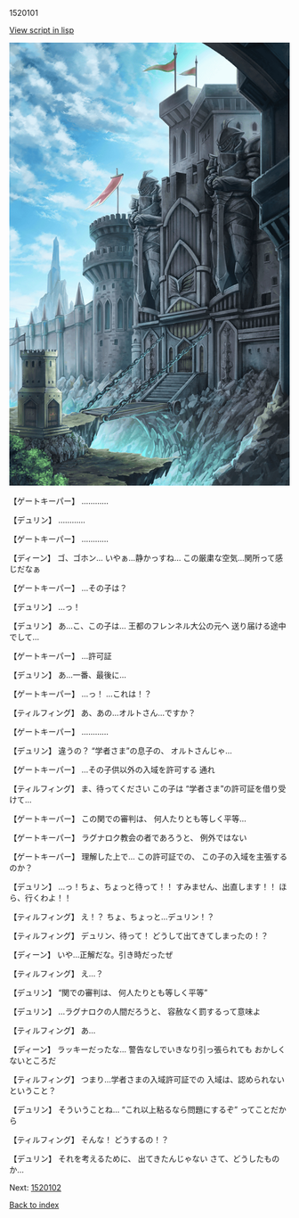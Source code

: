 1520101

[View script in lisp](../scripts/1520101.txt)

![005_Checkpoint.png](../images/backgrounds/005_Checkpoint.png)

【ゲートキーパー】
…………

【デュリン】
…………

【ゲートキーパー】
…………

【ディーン】
ゴ、ゴホン…
いやぁ…静かっすね…
この厳粛な空気…関所って感じだなぁ

【ゲートキーパー】
…その子は？

【デュリン】
…っ！

【デュリン】
あ…こ、この子は…
王都のフレンネル大公の元へ
送り届ける途中でして…

【ゲートキーパー】
…許可証

【デュリン】
あ…一番、最後に…

【ゲートキーパー】
…っ！
…これは！？

【ティルフィング】
あ、あの…オルトさん…ですか？

【ゲートキーパー】
…………

【デュリン】
違うの？
“学者さま”の息子の、
オルトさんじゃ…

【ゲートキーパー】
…その子供以外の入域を許可する
通れ

【ティルフィング】
ま、待ってください
この子は
“学者さま”の許可証を借り受けて…

【ゲートキーパー】
この関での審判は、
何人たりとも等しく平等…

【ゲートキーパー】
ラグナロク教会の者であろうと、
例外ではない

【ゲートキーパー】
理解した上で…
この許可証での、
この子の入域を主張するのか？

【デュリン】
…っ！ちょ、ちょっと待って！！
すみません、出直します！！
ほら、行くわよ！！

【ティルフィング】
え！？
ちょ、ちょっと…デュリン！？

【ティルフィング】
デュリン、待って！
どうして出てきてしまったの！？

【ディーン】
いや…正解だな。引き時だったぜ

【ティルフィング】
え…？

【デュリン】
“関での審判は、
何人たりとも等しく平等”

【デュリン】
…ラグナロクの人間だろうと、
容赦なく罰するって意味よ

【ティルフィング】
あ…

【ディーン】
ラッキーだったな…
警告なしでいきなり引っ張られても
おかしくないところだ

【ティルフィング】
つまり…学者さまの入域許可証での
入域は、認められないということ？

【デュリン】
そういうことね…
“これ以上粘るなら問題にするぞ”
ってことだから

【ティルフィング】
そんな！
どうするの！？

【デュリン】
それを考えるために、
出てきたんじゃない
さて、どうしたものか…

Next: [1520102](1520102.md)

[Back to index](index.md)
